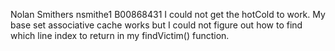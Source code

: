 Nolan Smithers
nsmithe1
B00868431
I could not get the hotCold to work. My base set associative cache works but I could not figure out how to find which line index to return in my findVictim() function.
